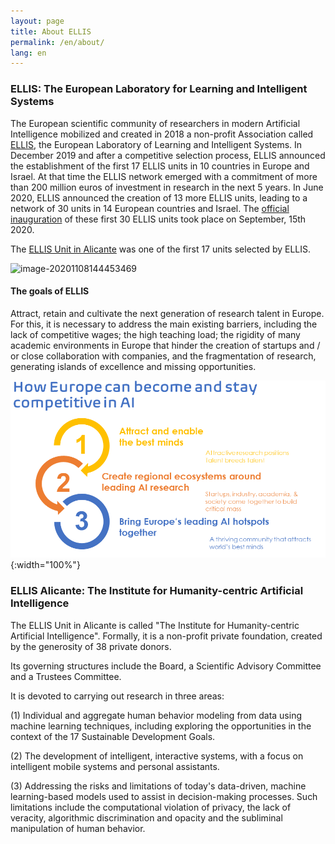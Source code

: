 ```yaml
---
layout: page
title: About ELLIS
permalink: /en/about/
lang: en
---
```


### **ELLIS**: The European Laboratory for Learning and Intelligent Systems

The European scientific community of researchers in modern Artificial Intelligence mobilized and created in 2018 a non-profit Association called [ELLIS](https://ellis.eu), the European Laboratory of Learning and Intelligent Systems. In December 2019 and after a competitive selection process, ELLIS announced the establishment of the first 17 ELLIS units in 10 countries in Europe and Israel. At that time the ELLIS network emerged with a commitment of more than 200 million euros of investment in research in the next 5 years. In June 2020, ELLIS announced the creation of 13 more ELLIS units, leading to a network of 30 units in 14 European countries and Israel. The [official inauguration](https://ellis.eu/events/ellis-units-official-launch) of these first 30 ELLIS units took place on September, 15th 2020. 

The [ELLIS Unit in Alicante](https://ellis.eu/units/alicante) was one of the first 17 units selected by ELLIS. 

![image-20201108144453469](D:\GitHub\ellisalicante.github.io\image-20201108144453469.png)

#### The goals of ELLIS

Attract, retain and cultivate the next generation of research talent in Europe. For this, it is necessary to address the main existing barriers, including the lack of competitive wages; the high teaching load; the rigidity of many academic environments in Europe that hinder the creation of startups and / or close collaboration with companies, and the fragmentation of research, generating islands of excellence and missing opportunities.

![ELLIS_Pillars](assets/ELLIS_Pillars.png){:width="100%"}



### ELLIS Alicante: The Institute for Humanity-centric Artificial Intelligence 

The ELLIS Unit in Alicante is called "The Institute for Humanity-centric Artificial Intelligence". Formally, it is a non-profit private foundation, created by the generosity of 38 private donors. 

Its governing structures include the Board, a Scientific Advisory Committee and a Trustees Committee. 

It is devoted to carrying out research in three areas: 

(1) Individual and aggregate human behavior modeling from data using machine learning techniques, including exploring the opportunities in the context of the 17 Sustainable Development Goals. 

(2) The development of intelligent, interactive systems, with a focus on intelligent mobile systems and personal assistants. 

(3) Addressing the risks and limitations of today's data-driven, machine learning-based models used to assist in decision-making processes. Such limitations include the computational violation of privacy, the lack of veracity, algorithmic discrimination and opacity and the subliminal manipulation of human behavior. 

